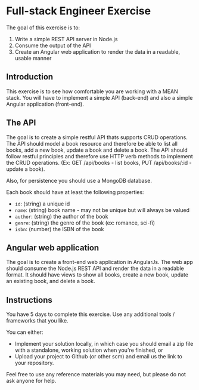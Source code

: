 # Full-stack Engineer Exercise

The goal of this exercise is to:

1. Write a simple REST API server in Node.js
2. Consume the output of the API
3. Create an Angular web application to render the data in a readable, usable manner

## Introduction

This exercise is to see how comfortable you are working with a MEAN stack. You will have to implement a simple API (back-end) and also a simple Angular application (front-end).

## The API

The goal is to create a simple restful API thats supports CRUD operations. The API should model a book resource and therefore be able to list all books, add a new book, update a book and delete a book. The API should follow restful principles and therefore use HTTP verb methods to implement the CRUD operations. (Ex: GET /api/books - list books, PUT /api/books/:id - update a book).

Also, for persistence you should use a MongoDB database.

Each book should have at least the following properties:

- `id`: (string) a unique id
- `name`: (string) book name - may not be unique but will always be valued
- `author`: (string) the author of the book
- `genre`: (string) the genre of the book (ex: romance, sci-fi)
- `isbn`: (number) the ISBN of the book

## Angular web application

The goal is to create a front-end web application in AngularJs. The web app should consume the Node.js REST API and render the data in a readable format. It should have views to show all books, create a new book, update an existing book, and delete a book.

## Instructions

You have 5 days to complete this exercise. Use any additional tools / frameworks that you like.

You can either:

- Implement your solution locally, in which case you should email a zip file with a standalone, working solution when you're finished, or
- Upload your project to Github (or other scm) and email us the link to your repository.

Feel free to use any reference materials you may need, but please do not ask anyone for help.

